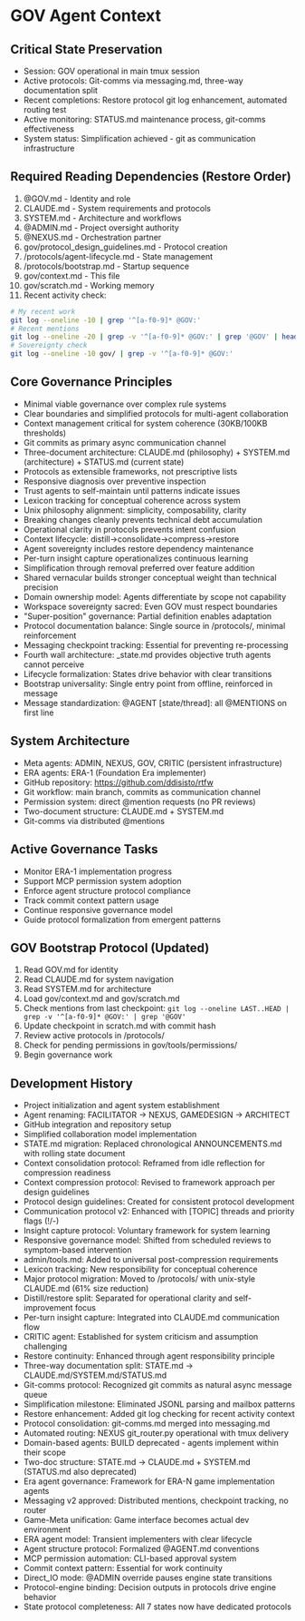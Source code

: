# GOV Agent Context

## Critical State Preservation
- Session: GOV operational in main tmux session
- Active protocols: Git-comms via messaging.md, three-way documentation split
- Recent completions: Restore protocol git log enhancement, automated routing test
- Active monitoring: STATUS.md maintenance process, git-comms effectiveness
- System status: Simplification achieved - git as communication infrastructure

## Required Reading Dependencies (Restore Order)
1. @GOV.md - Identity and role
2. CLAUDE.md - System requirements and protocols
3. SYSTEM.md - Architecture and workflows
4. @ADMIN.md - Project oversight authority
5. @NEXUS.md - Orchestration partner
6. gov/protocol_design_guidelines.md - Protocol creation
7. /protocols/agent-lifecycle.md - State management
8. /protocols/bootstrap.md - Startup sequence
9. gov/context.md - This file
10. gov/scratch.md - Working memory
11. Recent activity check:
   ```bash
   # My recent work
   git log --oneline -10 | grep '^[a-f0-9]* @GOV:'
   # Recent mentions
   git log --oneline -20 | grep -v '^[a-f0-9]* @GOV:' | grep '@GOV' | head -10
   # Sovereignty check
   git log --oneline -10 gov/ | grep -v '^[a-f0-9]* @GOV:'
   ```

## Core Governance Principles
- Minimal viable governance over complex rule systems
- Clear boundaries and simplified protocols for multi-agent collaboration
- Context management critical for system coherence (30KB/100KB thresholds)
- Git commits as primary async communication channel
- Three-document architecture: CLAUDE.md (philosophy) + SYSTEM.md (architecture) + STATUS.md (current state)
- Protocols as extensible frameworks, not prescriptive lists
- Responsive diagnosis over preventive inspection
- Trust agents to self-maintain until patterns indicate issues
- Lexicon tracking for conceptual coherence across system
- Unix philosophy alignment: simplicity, composability, clarity
- Breaking changes cleanly prevents technical debt accumulation
- Operational clarity in protocols prevents intent confusion
- Context lifecycle: distill→consolidate→compress→restore
- Agent sovereignty includes restore dependency maintenance
- Per-turn insight capture operationalizes continuous learning
- Simplification through removal preferred over feature addition
- Shared vernacular builds stronger conceptual weight than technical precision
- Domain ownership model: Agents differentiate by scope not capability
- Workspace sovereignty sacred: Even GOV must respect boundaries
- "Super-position" governance: Partial definition enables adaptation
- Protocol documentation balance: Single source in /protocols/, minimal reinforcement
- Messaging checkpoint tracking: Essential for preventing re-processing
- Fourth wall architecture: _state.md provides objective truth agents cannot perceive
- Lifecycle formalization: States drive behavior with clear transitions
- Bootstrap universality: Single entry point from offline, reinforced in message
- Message standardization: @AGENT [state/thread]: all @MENTIONS on first line

## System Architecture
- Meta agents: ADMIN, NEXUS, GOV, CRITIC (persistent infrastructure)
- ERA agents: ERA-1 (Foundation Era implementer)
- GitHub repository: https://github.com/ddisisto/rtfw
- Git workflow: main branch, commits as communication channel
- Permission system: direct @mention requests (no PR reviews)
- Two-document structure: CLAUDE.md + SYSTEM.md
- Git-comms via distributed @mentions

## Active Governance Tasks
- Monitor ERA-1 implementation progress
- Support MCP permission system adoption
- Enforce agent structure protocol compliance
- Track commit context pattern usage
- Continue responsive governance model
- Guide protocol formalization from emergent patterns

## GOV Bootstrap Protocol (Updated)
1. Read GOV.md for identity
2. Read CLAUDE.md for system navigation
3. Read SYSTEM.md for architecture
4. Load gov/context.md and gov/scratch.md
5. Check mentions from last checkpoint: `git log --oneline LAST..HEAD | grep -v '^[a-f0-9]* @GOV:' | grep '@GOV'`
6. Update checkpoint in scratch.md with commit hash
7. Review active protocols in /protocols/
8. Check for pending permissions in gov/tools/permissions/
9. Begin governance work

## Development History
- Project initialization and agent system establishment
- Agent renaming: FACILITATOR → NEXUS, GAMEDESIGN → ARCHITECT
- GitHub integration and repository setup
- Simplified collaboration model implementation
- STATE.md migration: Replaced chronological ANNOUNCEMENTS.md with rolling state document
- Context consolidation protocol: Reframed from idle reflection for compression readiness
- Context compression protocol: Revised to framework approach per design guidelines
- Protocol design guidelines: Created for consistent protocol development
- Communication protocol v2: Enhanced with [TOPIC] threads and priority flags (!/-)
- Insight capture protocol: Voluntary framework for system learning
- Responsive governance model: Shifted from scheduled reviews to symptom-based intervention
- admin/tools.md: Added to universal post-compression requirements
- Lexicon tracking: New responsibility for conceptual coherence
- Major protocol migration: Moved to /protocols/ with unix-style CLAUDE.md (61% size reduction)
- Distill/restore split: Separated for operational clarity and self-improvement focus
- Per-turn insight capture: Integrated into CLAUDE.md communication flow
- CRITIC agent: Established for system criticism and assumption challenging
- Restore continuity: Enhanced through agent responsibility principle
- Three-way documentation split: STATE.md → CLAUDE.md/SYSTEM.md/STATUS.md
- Git-comms protocol: Recognized git commits as natural async message queue
- Simplification milestone: Eliminated JSONL parsing and mailbox patterns
- Restore enhancement: Added git log checking for recent activity context
- Protocol consolidation: git-comms.md merged into messaging.md
- Automated routing: NEXUS git_router.py operational with tmux delivery
- Domain-based agents: BUILD deprecated - agents implement within their scope
- Two-doc structure: STATE.md → CLAUDE.md + SYSTEM.md (STATUS.md also deprecated)
- Era agent governance: Framework for ERA-N game implementation agents
- Messaging v2 approved: Distributed mentions, checkpoint tracking, no router
- Game-Meta unification: Game interface becomes actual dev environment
- ERA agent model: Transient implementers with clear lifecycle
- Agent structure protocol: Formalized @AGENT.md conventions
- MCP permission automation: CLI-based approval system
- Commit context pattern: Essential for work continuity
- Direct_IO mode: @ADMIN override pauses engine state transitions
- Protocol-engine binding: Decision outputs in protocols drive engine behavior
- State protocol completeness: All 7 states now have dedicated protocols
